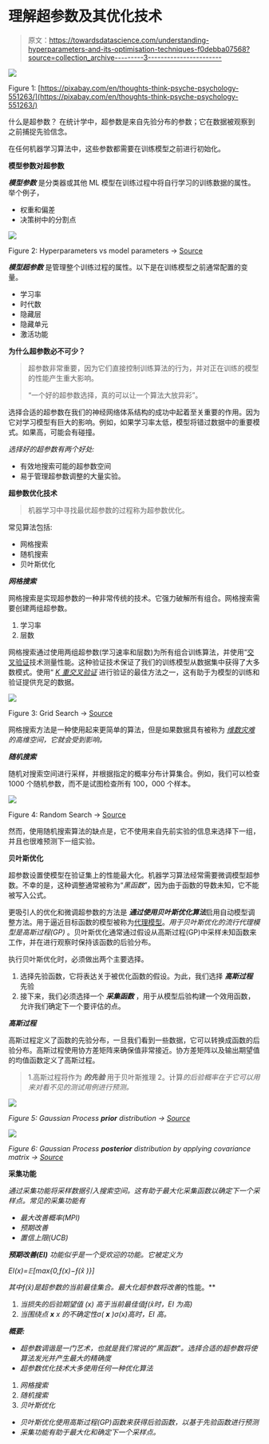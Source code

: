 # 理解超参数及其优化技术

> 原文：<https://towardsdatascience.com/understanding-hyperparameters-and-its-optimisation-techniques-f0debba07568?source=collection_archive---------3----------------------->

![](img/e58605be1d4025bf8e3e48a654abc04e.png)

Figure 1: [https://pixabay.com/en/thoughts-think-psyche-psychology-551263/](https://pixabay.com/en/thoughts-think-psyche-psychology-551263/)

什么是超参数？
在统计学中，超参数是来自先验分布的参数；它在数据被观察到之前捕捉先验信念。

在任何机器学习算法中，这些参数都需要在训练模型之前进行初始化。

**模型参数对超参数**

***模型参数*** 是分类器或其他 ML 模型在训练过程中将自行学习的训练数据的属性。举个例子，

*   权重和偏差
*   决策树中的分割点

![](img/f0eacdffd66716b1ded1ca3264a86e7e.png)

Figure 2: Hyperparameters vs model parameters → [Source](https://www.slideshare.net/AliceZheng3/evaluating-machine-learning-models-a-beginners-guide)

***模型超参数*** 是管理整个训练过程的属性。以下是在训练模型之前通常配置的变量。

*   学习率
*   时代数
*   隐藏层
*   隐藏单元
*   激活功能

**为什么超参数必不可少？**

> 超参数非常重要，因为它们直接控制训练算法的行为，并对正在训练的模型的性能产生重大影响。
> 
> “一个好的超参数选择，真的可以让一个算法大放异彩”。

选择合适的超参数在我们的神经网络体系结构的成功中起着至关重要的作用。因为它对学习模型有巨大的影响。例如，如果学习率太低，模型将错过数据中的重要模式。如果高，可能会有碰撞。

*选择好的超参数有两个好处:*

*   有效地搜索可能的超参数空间
*   易于管理超参数调整的大量实验。

**超参数优化技术**

> 机器学习中寻找最优超参数的过程称为超参数优化。

常见算法包括:

*   网格搜索
*   随机搜索
*   贝叶斯优化

***网格搜索***

网格搜索是实现超参数的一种非常传统的技术。它强力破解所有组合。网格搜索需要创建两组超参数。

1.  学习率
2.  层数

网格搜索通过使用两组超参数(学习速率和层数)为所有组合训练算法，并使用“[交叉验证](https://en.wikipedia.org/wiki/Cross-validation_(statistics))技术测量性能。这种验证技术保证了我们的训练模型从数据集中获得了大多数模式。使用“ [*K 重交叉验证*](https://en.wikipedia.org/wiki/Cross-validation_(statistics)#k-fold_cross-validation) 进行验证的最佳方法之一，这有助于为模型的训练和验证提供充足的数据。

![](img/a24a600ce6160e2e91dd9fae687e6f1d.png)

Figure 3: Grid Search → [Source](http://jmlr.csail.mit.edu/papers/volume13/bergstra12a/bergstra12a.pdf)

网格搜索方法是一种使用起来更简单的算法，但是如果数据具有被称为 [*维数灾难*](https://en.wikipedia.org/wiki/Curse_of_dimensionality) *的高维空间，它就会受到影响。*

***随机搜索***

随机对搜索空间进行采样，并根据指定的概率分布计算集合。例如，我们可以检查 1000 个随机参数，而不是试图检查所有 100，000 个样本。

![](img/b451e4480010e5e54e8557587d2c5d3b.png)

Figure 4: Random Search → [Source](http://jmlr.csail.mit.edu/papers/volume13/bergstra12a/bergstra12a.pdf)

然而，使用随机搜索算法的缺点是，它不使用来自先前实验的信息来选择下一组，并且也很难预测下一组实验。

**贝叶斯优化**

超参数设置使模型在验证集上的性能最大化。机器学习算法经常需要微调模型超参数。不幸的是，这种调整通常被称为“*黑函数*”，因为由于函数的导数未知，它不能被写入公式。

更吸引人的优化和微调超参数的方法是 ***通过使用贝叶斯优化算法***启用自动模型调整方法。用于逼近目标函数的模型被称为[代理模型](https://en.wikipedia.org/wiki/Surrogate_model)。*用于贝叶斯优化的流行代理模型是高斯过程(GP)* 。贝叶斯优化通常通过假设从高斯过程(GP)中采样未知函数来工作，并在进行观察时保持该函数的后验分布。

执行贝叶斯优化时，必须做出两个主要选择。

1.  选择先验函数，它将表达关于被优化函数的假设。为此，我们选择 ***高斯过程*** 先验
2.  接下来，我们必须选择一个 ***采集函数*** ，用于从模型后验构建一个效用函数，允许我们确定下一个要评估的点。

***高斯过程***

高斯过程定义了函数的先验分布，一旦我们看到一些数据，它可以转换成函数的后验分布。高斯过程使用协方差矩阵来确保值非常接近。协方差矩阵以及输出期望值的均值函数定义了高斯过程。

> 1.高斯过程将作为 ***的先验*** 用于贝叶斯推理
> 2。计算*的后验概率在于它可以用来对看不见的测试用例进行预测。*

*![](img/b9d5f44c6cd5555afaf2fdc785c7cda9.png)*

*Figure 5: Gaussian Process **prior** distribution → [Source](http://katbailey.github.io/post/gaussian-processes-for-dummies/)*

*![](img/1e6563748daec3613843f79f0fe5aee6.png)*

*Figure 6: Gaussian Process **posterior** distribution by applying covariance matrix → [Source](http://katbailey.github.io/post/gaussian-processes-for-dummies/)*

****采集功能****

*通过采集功能将采样数据引入搜索空间。这有助于最大化采集函数以确定下一个采样点。常见的采集功能有*

*   *最大改善概率(MPI)*
*   *预期改善*
*   *置信上限(UCB)*

***预期改善(EI)** 功能似乎是一个受欢迎的功能。它被定义为*

*EI(x)=𝔼[max{0,ƒ(x)−ƒ(x̂ )}]*

*其中ƒ(x̂)是超参数的当前最佳集合。最大化超参数将改善*的性能。**

1.  *当损失的后验期望值 *(x)* 高于当前最佳值ƒ(x̂时，EI 为高)*
2.  *当围绕点 **x** x 的不确定性σ( **x** )σ(x)高时，EI 高。*

***概要:***

*   *超参数调谐是一门艺术，也就是我们常说的“黑函数”。选择合适的超参数将使算法发光并产生最大的精确度*
*   *超参数优化技术大多使用任何一种优化算法*

1.  *网格搜索*
2.  *随机搜索*
3.  *贝叶斯优化*

*   *贝叶斯优化使用高斯过程(GP)函数来获得后验函数，以基于先验函数进行预测*
*   *采集功能有助于最大化和确定下一个采样点。*